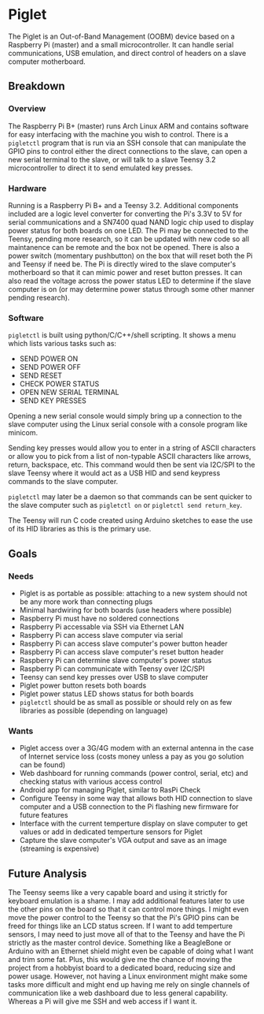 # Piglet

The Piglet is an Out-of-Band Management (OOBM) device based on a Raspberry Pi (master) and a small microcontroller. It can handle serial communications, USB emulation, and direct control of headers on a slave computer motherboard.

## Breakdown

### Overview
The Raspberry Pi B+ (master) runs Arch Linux ARM and contains software for easy interfacing with the machine you wish to control. There is a `pigletctl` program that is run via an SSH console that can manipulate the GPIO pins to control either the direct connections to the slave, can open a new serial terminal to the slave, or will talk to a slave Teensy 3.2 microcontroller to direct it to send emulated key presses.

### Hardware
Running is a Raspberry Pi B+ and a Teensy 3.2. Additional components included are a logic level converter for converting the Pi's 3.3V to 5V for serial communications and a SN7400 quad NAND logic chip used to display power status for both boards on one LED. The Pi may be connected to the Teensy, pending more research, so it can be updated with new code so all maintanence can be remote and the box not be opened. There is also a power switch (momentary pushbutton) on the box that will reset both the Pi and Teensy if need be. The Pi is directly wired to the slave computer's motherboard so that it can mimic power and reset button presses. It can also read the voltage across the power status LED to determine if the slave computer is on (or may determine power status through some other manner pending research).

### Software
`pigletctl` is built using python/C/C++/shell scripting. It shows a menu which lists various tasks such as:

* SEND POWER ON
* SEND POWER OFF
* SEND RESET
* CHECK POWER STATUS
* OPEN NEW SERIAL TERMINAL
* SEND KEY PRESSES

Opening a new serial console would simply bring up a connection to the slave computer using the Linux serial console with a console program like minicom.

Sending key presses would allow you to enter in a string of ASCII characters or allow you to pick from a list of non-typable ASCII characters like arrows, return, backspace, etc. This command would then be sent via I2C/SPI to the slave Teensy where it would act as a USB HID and send keypress commands to the slave computer.

`pigletctl` may later be a daemon so that commands can be sent quicker to the slave computer such as `pigletctl on` or `pigletctl send return_key`.

The Teensy will run C code created using Arduino sketches to ease the use of its HID libraries as this is the primary use.

## Goals
### Needs
* Piglet is as portable as possible: attaching to a new system should not be any more work than connecting plugs
* Minimal hardwiring for both boards (use headers where possible)
* Raspberry Pi must have no soldered connections
* Raspberry Pi accessable via SSH via Ethernet LAN
* Raspberry Pi can access slave computer via serial
* Raspberry Pi can access slave computer's power button header
* Raspberry Pi can access slave computer's reset button header
* Raspberry Pi can determine slave computer's power status
* Raspberry Pi can communicate with Teensy over I2C/SPI
* Teensy can send key presses over USB to slave computer
* Piglet power button resets both boards
* Piglet power status LED shows status for both boards
* `pigletctl` should be as small as possible or should rely on as few libraries as possible (depending on language)

### Wants
* Piglet access over a 3G/4G modem with an external antenna in the case of Internet service loss (costs money unless a pay as you go solution can be found)
* Web dashboard for running commands (power control, serial, etc) and checking status with various access control
* Android app for managing Piglet, similar to RasPi Check
* Configure Teensy in some way that allows both HID connection to slave computer and a USB connection to the Pi flashing new firmware for future features
* Interface with the current temperture display on slave computer to get values or add in dedicated temperture sensors for Piglet
* Capture the slave computer's VGA output and save as an image (streaming is expensive)

## Future Analysis
The Teensy seems like a very capable board and using it strictly for keyboard emulation is a shame. I may add additional features later to use the other pins on the board so that it can control more things. I might even move the power control to the Teensy so that the Pi's GPIO pins can be freed for things like an LCD status screen. If I want to add temperture sensors, I may need to just move all of that to the Teensy and have the Pi strictly as the master control device. Something like a BeagleBone or Arduino with an Ethernet shield might even be capable of doing what I want and trim some fat. Plus, this would give me the chance of moving the project from a hobbyist board to a dedicated board, reducing size and power usage. However, not having a Linux environment might make some tasks more difficult and might end up having me rely on single channels of communication like a web dashboard due to less general capability. Whereas a Pi will give me SSH and web access if I want it.
